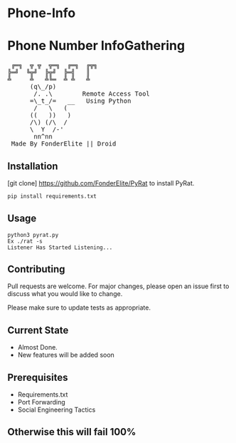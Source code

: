 # Phone-Info
# Phone Number InfoGathering

<pre>
 ╔═╗  ╦ ╦  ╦═╗  ╔═╗  ╔╦╗
╠═╝  ╚╦╝  ╠╦╝  ╠═╣   ║ 
╩     ╩   ╩╚═  ╩ ╩   ╩       
      (q\_/p)
       /. .\        Remote Access Tool 
      =\_t_/=   __   Using Python
       /   \   (     
      ((   ))   )  
      /\) (/\  /
      \  Y  /-'
       nn^nn      
 Made By FonderElite || Droid                                                              
</pre>

## Installation

[git clone] https://github.com/FonderElite/PyRat to install PyRat.

```bash
pip install requirements.txt
```

## Usage

```
python3 pyrat.py
Ex ./rat -s 
Listener Has Started Listening...
```

## Contributing
Pull requests are welcome. For major changes, please open an issue first to discuss what you would like to change.

Please make sure to update tests as appropriate.

## Current State
* Almost Done.
* New features will be added soon

## Prerequisites
* Requirements.txt
* Port Forwarding
* Social Engineering Tactics

## Otherwise this will fail 100%

